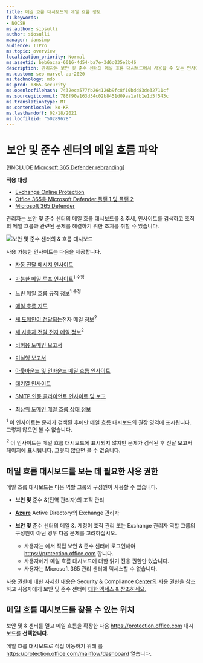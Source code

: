```yaml
---
title: 메일 흐름 대시보드의 메일 흐름 정보
f1.keywords:
- NOCSH
ms.author: siosulli
author: siosulli
manager: dansimp
audience: ITPro
ms.topic: overview
localization_priority: Normal
ms.assetid: beb6acaa-6016-4d54-ba7e-3d6d035e2b46
description: 관리자는 보안 및 준수 센터의 메일 흐름 대시보드에서 사용할 수 있는 인사이트 및 & 있습니다.
ms.custom: seo-marvel-apr2020
ms.technology: mdo
ms.prod: m365-security
ms.openlocfilehash: 7432eca577fb264126b9fc8f10bdd83de32711cf
ms.sourcegitcommit: 786f90a163d34c02b8451d09aa1efb1e1d5f543c
ms.translationtype: MT
ms.contentlocale: ko-KR
ms.lasthandoff: 02/18/2021
ms.locfileid: "50289678"
---
```

# <a name="mail-flow-insights-in-the-security--compliance-center"></a>보안 및 준수 센터의 메일 흐름 파악

[!INCLUDE [Microsoft 365 Defender rebranding](../includes/microsoft-defender-for-office.md)]

**적용 대상**
- [Exchange Online Protection](exchange-online-protection-overview.md)
- [Office 365용 Microsoft Defender 플랜 1 및 플랜 2](office-365-atp.md)
- [Microsoft 365 Defender](../mtp/microsoft-threat-protection.md)

관리자는 보안 및 준수 센터의 메일 흐름 대시보드를 & 추세, 인사이트를 검색하고 조직의 메일 흐름과 관련된 문제를 해결하기 위한 조치를 취할 수 있습니다.

![보안 및 준수 센터의 & 흐름 대시보드](../../media/mail-flow-dashboard-v2.png)

사용 가능한 인사이트는 다음을 제공합니다.

- [자동 전달 메시지 인사이트](mfi-auto-forwarded-messages-report.md)

- [가능한 메일 루프 인사이트](mfi-mail-loop-insight.md)<sup>1 수정</sup>

- [느린 메일 흐름 규칙 정보](mfi-slow-mail-flow-rules-insight.md)<sup>1 수정</sup>

- [메일 흐름 지도](mfi-mail-flow-map-report.md)

- [새 도메인이 전달되는](mfi-new-domains-being-forwarded-email.md)전자 메일 정보<sup>2</sup>

- [새 사용자 전달 전자 메일 정보](mfi-new-users-forwarding-email.md)<sup>2</sup>

- [비허용 도메인 보고서](mfi-non-accepted-domain-report.md)

- [미실행 보고서](mfi-non-delivery-report.md)

- [아웃바운드 및 인바운드 메일 흐름 인사이트](mfi-outbound-and-inbound-mail-flow.md)

- [대기열 인사이트](mfi-queue-alerts-and-queues.md)

- [SMTP 인증 클라이언트 인사이트 및 보고](mfi-smtp-auth-clients-report.md)

- [최상위 도메인 메일 흐름 상태 정보](mfi-domain-mail-flow-status-insight.md)

<sup>1</sup> 이 인사이트는 문제가 검색된 후에만 메일 흐름 대시보드의 권장 영역에 표시됩니다.  그렇지 않으면 볼 수 없습니다.

<sup>2</sup> 이 인사이트는 메일 흐름 대시보드에 표시되지 않지만 [](view-mail-flow-reports.md#forwarding-report) 문제가 검색된 후 전달 보고서 페이지에 표시됩니다. 그렇지 않으면 볼 수 없습니다.

## <a name="permissions-required-to-view-the-mail-flow-dashboard"></a>메일 흐름 대시보드를 보는 데 필요한 사용 권한

메일 흐름 대시보드는 다음 역할 그룹의 구성원이 사용할 수 있습니다.

- **보안 및** 준수 &(전역 관리자)의 조직 관리

- **[Azure](https://docs.microsoft.com/azure/active-directory/users-groups-roles/directory-assign-admin-roles#exchange-administrator)** Active Directory의 Exchange 관리자

- **보안 및** 준수 센터의 메일 &. 계정이 조직 관리 또는 Exchange 관리자 역할 그룹의 구성원이 아닌 경우 다음 문제를 고려하십시오.
  - 사용자는 에서 직접 보안 & 준수 센터에 로그인해야 <https://protection.office.com> 합니다.
  - 사용자에게 메일 흐름 대시보드에 대한 읽기 전용 권한만 있습니다.
  - 사용자는 Microsoft 365 관리 센터에 액세스할 수 없습니다.

사용 권한에 대한 자세한 내용은 Security & Compliance [Center의](permissions-in-the-security-and-compliance-center.md) 사용 권한을 참조하고 사용자에게 보안 및 준수 센터에 [대한 액세스 & 참조하세요.](grant-access-to-the-security-and-compliance-center.md)

## <a name="where-to-find-the-mail-flow-dashboard"></a>메일 흐름 대시보드를 찾을 수 있는 위치

보안 및 & 센터를 열고 메일 흐름을 확장한 다음 <https://protection.office.com> 대시보드를 **선택합니다.** 

메일 흐름 대시보드로 직접 이동하기 위해 를 <https://protection.office.com/mailflow/dashboard> 열습니다.

